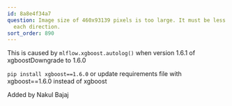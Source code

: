 ```yaml
---
id: 8a8e4f34a7
question: Image size of 460x93139 pixels is too large. It must be less than 2^16 in
  each direction.
sort_order: 890
---
```


This is caused by ```mlflow.xgboost.autolog()``` when version 1.6.1 of xgboostDowngrade to 1.6.0

```pip install xgboost==1.6.0``` or update requirements file with xgboost==1.6.0 instead of xgboost

Added by Nakul Bajaj

